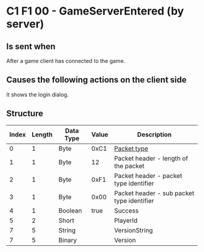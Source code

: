 # C1 F1 00 - GameServerEntered (by server)

## Is sent when

After a game client has connected to the game.

## Causes the following actions on the client side

It shows the login dialog.

## Structure

| Index | Length | Data Type | Value | Description |
|-------|--------|-----------|-------|-------------|
| 0 | 1 |   Byte   | 0xC1  | [Packet type](PacketTypes.md) |
| 1 | 1 |    Byte   |   12   | Packet header - length of the packet |
| 2 | 1 |    Byte   | 0xF1  | Packet header - packet type identifier |
| 3 | 1 |    Byte   | 0x00  | Packet header - sub packet type identifier |
| 4 | 1 | Boolean | true | Success |
| 5 | 2 | Short |  | PlayerId |
| 7 | 5 | String |  | VersionString |
| 7 | 5 | Binary |  | Version |